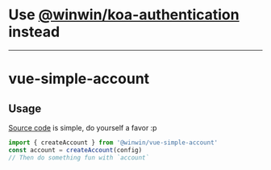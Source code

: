 # Use [@winwin/koa-authentication](https://github.com/YuJianghao/koa-authentication) instead

---

# vue-simple-account

## Usage

[Source code](https://github.com/YuJianghao/vue-simple-account/blob/main/index.ts#L55-L74) is simple, do yourself a favor :p

```ts
import { createAccount } from '@winwin/vue-simple-account'
const account = createAccount(config)
// Then do something fun with `account`
```
